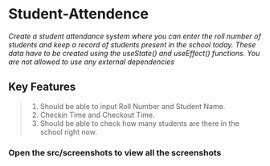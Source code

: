 # Student-Attendence
*Create a student attendance system where you can enter the roll number of students and keep a record of students present in the school today. These data have to be created using the useState() and useEffect() functions. You are not allowed to use any external dependencies*

## Key Features
>1. Should be able to input Roll Number and Student Name.
>2. Checkin Time and Checkout Time.
>3. Should be able to check how many students are there in the school right now.

### Open the src/screenshots to view all the screenshots